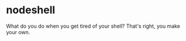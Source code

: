 nodeshell
=========

What do you do when you get tired of your shell? That's right, you make your own.
